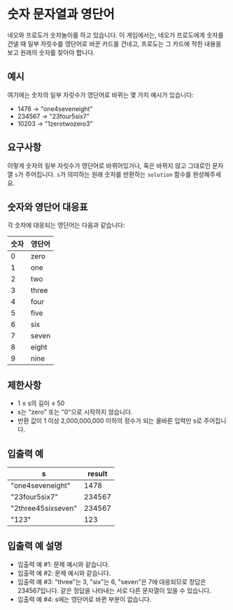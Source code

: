 # 숫자 문자열과 영단어

네오와 프로도가 숫자놀이를 하고 있습니다. 이 게임에서는, 네오가 프로도에게 숫자를 건넬 때 일부 자릿수를 영단어로 바꾼 카드를 건네고, 프로도는 그 카드에 적힌 내용을 보고 원래의 숫자를 찾아야 합니다.

## 예시

여기에는 숫자의 일부 자릿수가 영단어로 바뀌는 몇 가지 예시가 있습니다:

- 1478 → "one4seveneight"
- 234567 → "23four5six7"
- 10203 → "1zerotwozero3"

## 요구사항

이렇게 숫자의 일부 자릿수가 영단어로 바뀌어있거나, 혹은 바뀌지 않고 그대로인 문자열 `s`가 주어집니다. `s`가 의미하는 원래 숫자를 반환하는 `solution` 함수를 완성해주세요.

## 숫자와 영단어 대응표

각 숫자에 대응되는 영단어는 다음과 같습니다:

| 숫자 | 영단어 |
| ---- | ------ |
| 0    | zero   |
| 1    | one    |
| 2    | two    |
| 3    | three  |
| 4    | four   |
| 5    | five   |
| 6    | six    |
| 7    | seven  |
| 8    | eight  |
| 9    | nine   |

## 제한사항

- 1 ≤ s의 길이 ≤ 50
- s는 "zero" 또는 "0"으로 시작하지 않습니다.
- 반환 값이 1 이상 2,000,000,000 이하의 정수가 되는 올바른 입력만 s로 주어집니다.

## 입출력 예

| s                  | result   |
| ------------------ | -------- |
| "one4seveneight"   | 1478     |
| "23four5six7"      | 234567   |
| "2three45sixseven" | 234567   |
| "123"              | 123      |

## 입출력 예 설명

- 입출력 예 #1: 문제 예시와 같습니다.
- 입출력 예 #2: 문제 예시와 같습니다.
- 입출력 예 #3: "three"는 3, "six"는 6, "seven"은 7에 대응되므로 정답은 234567입니다. 같은 정답을 나타내는 서로 다른 문자열이 있을 수 있습니다.
- 입출력 예 #4: s에는 영단어로 바뀐 부분이 없습니다.
